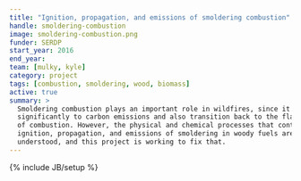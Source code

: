 ```yaml
---
title: "Ignition, propagation, and emissions of smoldering combustion"
handle: smoldering-combustion
image: smoldering-combustion.png
funder: SERDP
start_year: 2016
end_year:
team: [mulky, kyle]
category: project
tags: [combustion, smoldering, wood, biomass]
active: true
summary: >
  Smoldering combustion plays an important role in wildfires, since it can contribute
  significantly to carbon emissions and also transition back to the flaming mode
  of combustion. However, the physical and chemical processes that control the
  ignition, propagation, and emissions of smoldering in woody fuels are not well
  understood, and this project is working to fix that.
---
```

{% include JB/setup %}
